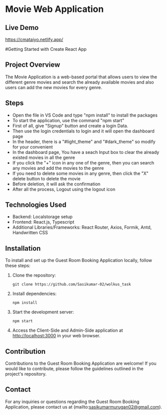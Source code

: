 # Movie Web Application

## Live Demo
https://cmataiyo.netlify.app/

#Getting Started with Create React App

## Project Overview

The Movie Application is a web-based portal that allows users to view the different genre movies and search the already available movies and also users can add the new movies for every genre. 

## Steps
- Open the file in VS Code and type "npm install" to install the packages
- To start the application, use the command "npm start"
- First of all, give "Signup" button and create a login Data.
- Then use the login credentials to login and it will open the dashboard page
- In the header, there is a "#light_theme" and "#dark_theme" so modify for your convenient
- In the dashboard page, You have a seach Input box to clear the already existed movies in all the genre
- If you click the "+" icon in any one of the genre, then you can search any movies and add the movies to the genre
- If you need to delete some movies in any genre, then click the "X" delete button to delete the movie
- Before deletion, it will ask the confirmation
- After all the process, Logout using the logout icon

## Technologies Used

- Backend: Localstorage setup
- Frontend: React.js, Typescript
- Additional Libraries/Frameworks: React Router, Axios, Formik, Antd, Handwritten CSS

## Installation

To install and set up the Guest Room Booking Application locally, follow these steps:

1. Clone the repository:
   ```
   git clone https://github.com/Sasikumar-02/wolkus_task
   ```

2. Install dependencies:
   ```
   npm install
   ```

3. Start the development server:
   ```
   npm start
   ```

4. Access the Client-Side and Admin-Side application at [http://localhost:3000](http://localhost:3000) in your web browser.

## Contribution

Contributions to the Guest Room Booking Application are welcome! If you would like to contribute, please follow the guidelines outlined in the project's repository.


## Contact

For any inquiries or questions regarding the Guest Room Booking Application, please contact us at (mailto:sasikumarmurugan02@gmail.com).
